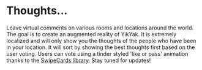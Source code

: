 # Thoughts...
Leave virtual comments on various rooms and locations around the world. The goal is to create an augmented reality of YikYak. It is extremely localized and will only show you the thoughts of the people who have been in your location. It will sort by showing the best thoughts first based on the user voting. Users can vote using a tinder styled 'like or pass' animation thanks to the [SwipeCards library](https://github.com/Diolor/Swipecards). Stay tuned for updates!
